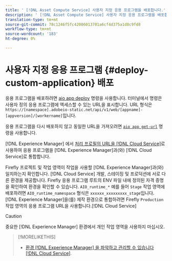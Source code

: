 ```yaml
---
title: ' [!DNL Asset Compute Service] 사용자 지정 응용 프로그램을 배포합니다.'
description: ' [!DNL Asset Compute Service] 사용자 지정 응용 프로그램을 배포합니다.'
translation-type: tm+mt
source-git-commit: 78c1246f5fc42006013701a6cf4d375a1d8c9fd8
workflow-type: tm+mt
source-wordcount: '183'
ht-degree: 0%

---
```



# 사용자 지정 응용 프로그램 {#deploy-custom-application} 배포

응용 프로그램을 배포하려면 [aio app deploy](https://github.com/adobe/aio-cli#aio-appdeploy) 명령을 사용합니다. 터미널에서 명령은 사용자 정의 응용 프로그램에 액세스할 수 있는 URL을 표시합니다. URL 형식은 `https://[namespace].adobeio-static.net/api/v1/web/[appname]-[appversion]/[workername]`입니다.

응용 프로그램을 다시 배포하지 않고 동일한 URL을 가져오려면 [`aio app get-url`](https://github.com/adobe/aio-cli#aio-appget-url-action) 명령을 사용합니다.

 [!DNL Experience Manager] 에서 [처리 프로필의 URL을 [!DNL Cloud Service]](https://experienceleague.adobe.com/docs/experience-manager-cloud-service/assets/manage/asset-microservices-configure-and-use.html)로 사용하여 응용 프로그램을 [!DNL Experience Manager]과(와) [!DNL Cloud Service]로 통합합니다.

Firefly 프로젝트 및 작업 영역이 작업을 사용할 [!DNL Experience Manager]과(와) 일치하는지 확인합니다. [!DNL Cloud Service] 개발, 스테이징 및 프로덕션에 서로 다른 환경을 제공합니다. Firefly 응용 프로그램 루트의 ENV 파일 내에 정의된 자격 증명을 확인하여 환경을 확인할 수 있습니다. `AIO_runtime_*` 예를 들어 `Stage` 작업 영역에 배포하려면 `AIO_runtime_namespace` 형식은 `xxxxxx_xxxxxxxxx_stage`입니다. [!DNL Experience Manager]을(를) 제작 환경으로 통합하려면 Firefly `Production` 작업 영역의 응용 프로그램 URL을 사용합니다.[!DNL Cloud Service]

>[!CAUTION]
>
>중요한 [!DNL Experience Manager] 환경에서 개인 작업 영역을 사용하지 마십시오.

>[!MORELIKETHIS]
>
>* [환경 [!DNL Experience Manager] 을 파악하고 관리할 수 있습니다 [!DNL Cloud Service]](https://experienceleague.adobe.com/docs/experience-manager-cloud-service/implementing/using-cloud-manager/manage-environments.html).

